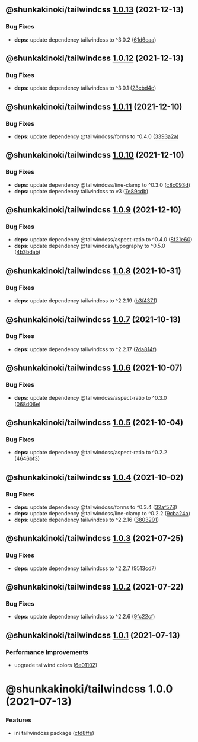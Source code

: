 ## @shunkakinoki/tailwindcss [1.0.13](https://github.com/shunkakinoki/configurations/compare/@shunkakinoki/tailwindcss@1.0.12...@shunkakinoki/tailwindcss@1.0.13) (2021-12-13)

### Bug Fixes

- **deps:** update dependency tailwindcss to ^3.0.2 ([61d6caa](https://github.com/shunkakinoki/configurations/commit/61d6caa3de3077e48be5ea92901a53233c00e5ba))

## @shunkakinoki/tailwindcss [1.0.12](https://github.com/shunkakinoki/configurations/compare/@shunkakinoki/tailwindcss@1.0.11...@shunkakinoki/tailwindcss@1.0.12) (2021-12-13)

### Bug Fixes

- **deps:** update dependency tailwindcss to ^3.0.1 ([23cbd4c](https://github.com/shunkakinoki/configurations/commit/23cbd4cfe6a6e16221a2c31db17011befc2107fc))

## @shunkakinoki/tailwindcss [1.0.11](https://github.com/shunkakinoki/configurations/compare/@shunkakinoki/tailwindcss@1.0.10...@shunkakinoki/tailwindcss@1.0.11) (2021-12-10)

### Bug Fixes

- **deps:** update dependency @tailwindcss/forms to ^0.4.0 ([3393a2a](https://github.com/shunkakinoki/configurations/commit/3393a2a9909ed4692814ff0a4629402d5adb9a9a))

## @shunkakinoki/tailwindcss [1.0.10](https://github.com/shunkakinoki/configurations/compare/@shunkakinoki/tailwindcss@1.0.9...@shunkakinoki/tailwindcss@1.0.10) (2021-12-10)

### Bug Fixes

- **deps:** update dependency @tailwindcss/line-clamp to ^0.3.0 ([c8c093d](https://github.com/shunkakinoki/configurations/commit/c8c093d999db65ef6a4469c77f49327197e0b67d))
- **deps:** update dependency tailwindcss to v3 ([7e89cdb](https://github.com/shunkakinoki/configurations/commit/7e89cdb2e4318d5091a9526bd43a401392b05068))

## @shunkakinoki/tailwindcss [1.0.9](https://github.com/shunkakinoki/configurations/compare/@shunkakinoki/tailwindcss@1.0.8...@shunkakinoki/tailwindcss@1.0.9) (2021-12-10)

### Bug Fixes

- **deps:** update dependency @tailwindcss/aspect-ratio to ^0.4.0 ([8f21e60](https://github.com/shunkakinoki/configurations/commit/8f21e60efa5feac6eba8cc6a8d230c4b8ca33aa7))
- **deps:** update dependency @tailwindcss/typography to ^0.5.0 ([4b3bdab](https://github.com/shunkakinoki/configurations/commit/4b3bdab5097e8bf9268a5484173b44168a0eb172))

## @shunkakinoki/tailwindcss [1.0.8](https://github.com/shunkakinoki/configurations/compare/@shunkakinoki/tailwindcss@1.0.7...@shunkakinoki/tailwindcss@1.0.8) (2021-10-31)

### Bug Fixes

- **deps:** update dependency tailwindcss to ^2.2.19 ([b3f4371](https://github.com/shunkakinoki/configurations/commit/b3f4371aaa83af068a546595146c4abc1b3d7c60))

## @shunkakinoki/tailwindcss [1.0.7](https://github.com/shunkakinoki/configurations/compare/@shunkakinoki/tailwindcss@1.0.6...@shunkakinoki/tailwindcss@1.0.7) (2021-10-13)

### Bug Fixes

- **deps:** update dependency tailwindcss to ^2.2.17 ([7da814f](https://github.com/shunkakinoki/configurations/commit/7da814f765d5ad8a04232fec2ab778ed57cca77f))

## @shunkakinoki/tailwindcss [1.0.6](https://github.com/shunkakinoki/configurations/compare/@shunkakinoki/tailwindcss@1.0.5...@shunkakinoki/tailwindcss@1.0.6) (2021-10-07)

### Bug Fixes

- **deps:** update dependency @tailwindcss/aspect-ratio to ^0.3.0 ([068d06e](https://github.com/shunkakinoki/configurations/commit/068d06e833665cb008abbb54f1b0ffac4cf6004a))

## @shunkakinoki/tailwindcss [1.0.5](https://github.com/shunkakinoki/configurations/compare/@shunkakinoki/tailwindcss@1.0.4...@shunkakinoki/tailwindcss@1.0.5) (2021-10-04)

### Bug Fixes

- **deps:** update dependency @tailwindcss/aspect-ratio to ^0.2.2 ([4646bf3](https://github.com/shunkakinoki/configurations/commit/4646bf31417a7aa8b0843ac508471005cfc38607))

## @shunkakinoki/tailwindcss [1.0.4](https://github.com/shunkakinoki/configurations/compare/@shunkakinoki/tailwindcss@1.0.3...@shunkakinoki/tailwindcss@1.0.4) (2021-10-02)

### Bug Fixes

- **deps:** update dependency @tailwindcss/forms to ^0.3.4 ([32af578](https://github.com/shunkakinoki/configurations/commit/32af578d60bf40d1f833256303b454ca40247c41))
- **deps:** update dependency @tailwindcss/line-clamp to ^0.2.2 ([9cba24a](https://github.com/shunkakinoki/configurations/commit/9cba24afbc3eb6665754a123e6080d886b5d6c50))
- **deps:** update dependency tailwindcss to ^2.2.16 ([3803291](https://github.com/shunkakinoki/configurations/commit/38032919285aace4a31dd0c1548a618de1b8d9b6))

## @shunkakinoki/tailwindcss [1.0.3](https://github.com/shunkakinoki/configurations/compare/@shunkakinoki/tailwindcss@1.0.2...@shunkakinoki/tailwindcss@1.0.3) (2021-07-25)

### Bug Fixes

- **deps:** update dependency tailwindcss to ^2.2.7 ([9513cd7](https://github.com/shunkakinoki/configurations/commit/9513cd76b7bd076f6b809a9dd8aa2e6f20b7705c))

## @shunkakinoki/tailwindcss [1.0.2](https://github.com/shunkakinoki/configurations/compare/@shunkakinoki/tailwindcss@1.0.1...@shunkakinoki/tailwindcss@1.0.2) (2021-07-22)

### Bug Fixes

- **deps:** update dependency tailwindcss to ^2.2.6 ([9fc22cf](https://github.com/shunkakinoki/configurations/commit/9fc22cf7c982a370297e08d1f043f40980be2c09))

## @shunkakinoki/tailwindcss [1.0.1](https://github.com/shunkakinoki/configurations/compare/@shunkakinoki/tailwindcss@1.0.0...@shunkakinoki/tailwindcss@1.0.1) (2021-07-13)

### Performance Improvements

- upgrade tailwind colors ([6e01102](https://github.com/shunkakinoki/configurations/commit/6e01102bc6396e26363817537313f0b4d9a1fbaf))

# @shunkakinoki/tailwindcss 1.0.0 (2021-07-13)

### Features

- ini tailwindcss package ([cfd8ffe](https://github.com/shunkakinoki/configurations/commit/cfd8ffe26963f97efb526a174d3d6db7f46db348))
